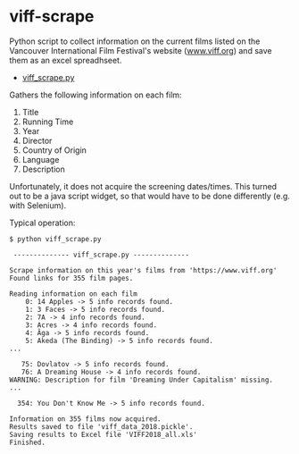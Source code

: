 # viff-scrape

Python script to collect information on the current films listed on the Vancouver International Film Festival's website (www.viff.org) and save them as an excel spreadhseet.

* [viff_scrape.py](viff_scrape.py)

Gathers the following information on each film:
1. Title	
2. Running Time	
3. Year	
4. Director	
5. Country of Origin	
6. Language	
7. Description

Unfortunately, it does not acquire the screening dates/times.  This turned out to be a java script widget, so that would have to be done differently (e.g. with Selenium).

Typical operation:

```
$ python viff_scrape.py

 -------------- viff_scrape.py --------------

Scrape information on this year's films from 'https://www.viff.org'
Found links for 355 film pages.

Reading information on each film
    0: 14 Apples -> 5 info records found.
    1: 3 Faces -> 5 info records found.
    2: 7A -> 4 info records found.
    3: Acres -> 4 info records found.
    4: Ãga -> 5 info records found.
    5: Akeda (The Binding) -> 5 info records found.
...

   75: Dovlatov -> 5 info records found.
   76: A Dreaming House -> 4 info records found.
WARNING: Description for film 'Dreaming Under Capitalism' missing.
...

  354: You Don't Know Me -> 5 info records found.

Information on 355 films now acquired.
Results saved to file 'viff_data_2018.pickle'.
Saving results to Excel file 'VIFF2018_all.xls'
Finished.
```
